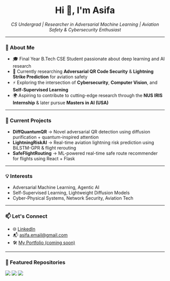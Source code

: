 <h1 align="center">Hi 👋, I'm Asifa</h1>
<p align="center">
  <em>CS Undergrad | Researcher in Adversarial Machine Learning | Aviation Safety & Cybersecurity Enthusiast</em>
</p>

---

### 🧠 About Me

- 🎓 Final Year B.Tech CSE Student passionate about deep learning and AI research
- 🧪 Currently researching **Adversarial QR Code Security** & **Lightning Strike Prediction** for aviation safety
- ⚡ Exploring the intersection of **Cybersecurity**, **Computer Vision**, and **Self-Supervised Learning**
- 🌍 Aspiring to contribute to cutting-edge research through the **NUS IRIS Internship** & later pursue **Masters in AI (USA)**

---

### 🔭 Current Projects

- **DiffQuantumQR** → Novel adversarial QR detection using diffusion purification + quantum-inspired attention
- **LightningRiskAI** → Real-time aviation lightning risk prediction using BiLSTM-GPR & flight rerouting
- **SafeFlightRouting** → ML-powered real-time safe route recommender for flights using React + Flask

---

### 💡 Interests

- Adversarial Machine Learning, Agentic AI
- Self-Supervised Learning, Lightweight Diffusion Models
- Cyber-Physical Systems, Network Security, Aviation Tech

---

### 📫 Let's Connect

- 🌐 [LinkedIn](https://www.linkedin.com/in/your-link)
- 📬 asifa.email@gmail.com
- 🛠️ [My Portfolio (coming soon)](https://github.com/asifa)

---

### 📌 Featured Repositories

<a href="https://github.com/asifa/DiffQuantumQR"><img src="https://img.shields.io/badge/DiffQuantumQR-Adversarial_QR_Detection-green" /></a>
<a href="https://github.com/asifa/LightningRiskAI"><img src="https://img.shields.io/badge/Lightning_Risk_AI-Aviation_Safety-blue" /></a>
<a href="https://github.com/asifa/SafeFlightRouting"><img src="https://img.shields.io/badge/Safe_Flight_Routing-React_Flight_Tracker-red" /></a>
